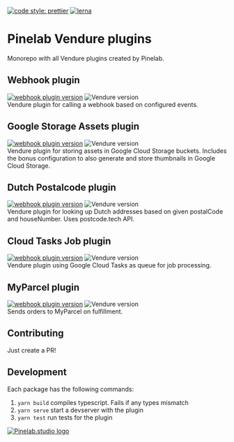 [![code style: prettier](https://img.shields.io/badge/code_style-prettier-ff69b4.svg)](https://github.com/prettier/prettier)
[![lerna](https://img.shields.io/badge/maintained%20with-lerna-cc00ff.svg)](https://lerna.js.org/)

# Pinelab Vendure plugins

Monorepo with all Vendure plugins created by Pinelab.

## Webhook plugin

[![webhook plugin version](https://img.shields.io/npm/v/vendure-plugin-webhook)](https://www.npmjs.com/package/vendure-plugin-webhook)
![Vendure version](https://img.shields.io/npm/dependency-version/vendure-plugin-webhook/dev/@vendure/core)  
Vendure plugin for calling a webhook based on configured events.

## Google Storage Assets plugin

[![webhook plugin version](https://img.shields.io/npm/v/vendure-plugin-google-storage-assets)](https://www.npmjs.com/package/vendure-plugin-google-storage-assets)
![Vendure version](https://img.shields.io/npm/dependency-version/vendure-plugin-google-storage-assets/dev/@vendure/core)  
Vendure plugin for storing assets in Google Cloud Storage buckets.
Includes the bonus configuration to also generate and store thumbnails in Google Cloud Storage.

## Dutch Postalcode plugin

[![webhook plugin version](https://img.shields.io/npm/v/vendure-plugin-dutch-postalcode)](https://www.npmjs.com/package/vendure-plugin-dutch-postalcode)
![Vendure version](https://img.shields.io/npm/dependency-version/vendure-plugin-dutch-postalcode/dev/@vendure/core)  
Vendure plugin for looking up Dutch addresses based on given postalCode and houseNumber. Uses postcode.tech API.

## Cloud Tasks Job plugin

[![webhook plugin version](https://img.shields.io/npm/v/vendure-plugin-google-cloud-tasks)](https://www.npmjs.com/package/vendure-plugin-google-cloud-tasks)
![Vendure version](https://img.shields.io/npm/dependency-version/vendure-plugin-dutch-postalcode/dev/@vendure/core)  
Vendure plugin using Google Cloud Tasks as queue for job processing.

## MyParcel plugin

[![webhook plugin version](https://img.shields.io/npm/v/vendure-plugin-myparcel)](https://www.npmjs.com/package/vendure-plugin-myparcel)
![Vendure version](https://img.shields.io/npm/dependency-version/vendure-plugin-myparcel/dev/@vendure/core)  
Sends orders to MyParcel on fulfillment.

## Contributing

Just create a PR!

## Development

Each package has the following commands:

1. `yarn build` compiles typescript. Fails if any types mismatch
2. `yarn serve` start a devserver with the plugin
3. `yarn test` run tests for the plugin

[![Pinelab.studio logo](https://pinelab.studio/img/pinelab-logo.png)](https://pinelab.studio)
